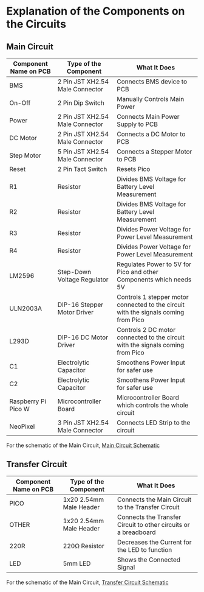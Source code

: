 # Explanation of the Components on the Circuits

## Main Circuit

| Component Name on PCB | Type of the Component | What It Does  |
|-----------------------|-----------------------|---------------|
| BMS     | 2 Pin JST XH2.54 Male Connector | Connects BMS device to PCB |
| On-Off      | 2 Pin Dip Switch      | Manually Controls Main Power |
| Power | 2 Pin JST XH2.54 Male Connector      |    Connects Main Power Supply to PCB |
| DC Motor | 2 Pin JST XH2.54 Male Connector       | Connects a DC Motor to PCB |
| Step Motor | 5 Pin JST XH2.54 Male Connector       | Connects a Stepper Motor to PCB|
| Reset | 2 Pin Tact Switch      | Resets Pico  |
| R1 | Resistor      | Divides BMS Voltage for Battery Level Measurement |
| R2 | Resistor      | Divides BMS Voltage for Battery Level Measurement |
| R3 | Resistor      | Divides Power Voltage for Power Level Measurement |
| R4 | Resistor      | Divides Power Voltage for Power Level Measurement |
| LM2596 | Step-Down Voltage Regulator      | Regulates Power to 5V for Pico and other Components which needs 5V |
| ULN2003A | DIP-16 Stepper Motor Driver      | Controls 1 stepper motor connected to the circuit with the signals coming from Pico  |
| L293D | DIP-16 DC Motor Driver      | Controls 2 DC motor connected to the circuit with the signals coming from Pico |
| C1 | Electrolytic Capacitor      | Smoothens Power Input for safer use |
| C2 | Electrolytic Capacitor      | Smoothens Power Input for safer use |
| Raspberry Pi Pico W | Microcontroller Board | Microcontroller Board which controls the whole circuit |
| NeoPixel | 3 Pin JST XH2.54 Male Connector     | Connects LED Strip to the circuit |

For the schematic of the Main Circuit, [Main Circuit Schematic](/Schematic_MiniMiniRobots.pdf)

## Transfer Circuit

| Component Name on PCB | Type of the Component | What It Does  |
|-----------------------|-----------------------|---------------|
| PICO | 1x20 2.54mm Male Header  | Connects the Main Circuit to the Transfer Circuit |
| OTHER      | 1x20 2.54mm Male Header | Connects the Transfer Circuit to other circuits or a breadboard |
| 220R | 220Ω Resistor  | Decreases the Current for the LED to function |
| LED | 5mm LED  | Shows the Connected Signal |

For the schematic of the Main Circuit, [Transfer Circuit Schematic](/Schematic_ME220-461-PCB.pdf)
